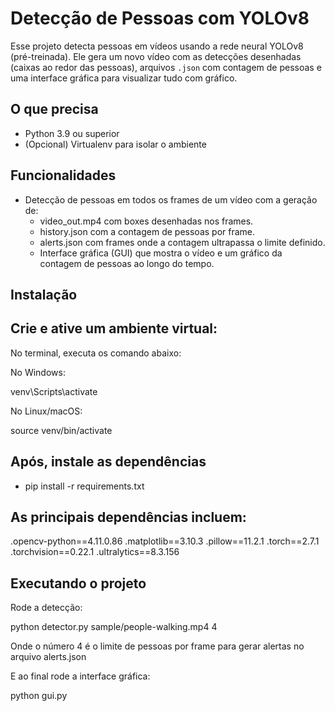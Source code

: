 # Detecção de Pessoas com YOLOv8

Esse projeto detecta pessoas em vídeos usando a rede neural YOLOv8 (pré-treinada). Ele gera um novo vídeo com as detecções desenhadas (caixas ao redor das pessoas), arquivos `.json` com contagem de pessoas e uma interface gráfica para visualizar tudo com gráfico.


## O que precisa

- Python 3.9 ou superior
- (Opcional) Virtualenv para isolar o ambiente


## Funcionalidades

- Detecção de pessoas em todos os frames de um vídeo com a geração de:
  - video_out.mp4 com boxes desenhadas nos frames.
  - history.json com a contagem de pessoas por frame.
  - alerts.json com frames onde a contagem ultrapassa o limite definido.
  - Interface gráfica (GUI) que mostra o vídeo e um gráfico da contagem de pessoas ao longo do tempo.


## Instalação

## Crie e ative um ambiente virtual:

No terminal, executa os comando abaixo:

No Windows:

venv\Scripts\activate

No Linux/macOS:

source venv/bin/activate

## Após, instale as dependências

- pip install -r requirements.txt 

## As principais dependências incluem:
.opencv-python==4.11.0.86
.matplotlib==3.10.3
.pillow==11.2.1
.torch==2.7.1
.torchvision==0.22.1
.ultralytics==8.3.156

## Executando o projeto

 Rode a detecção:

 python detector.py sample/people-walking.mp4 4 

Onde o número 4 é o limite de pessoas por frame para gerar alertas no arquivo alerts.json

 E ao final rode a interface gráfica:

  python gui.py






